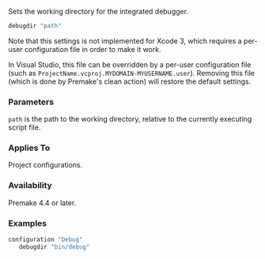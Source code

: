Sets the working directory for the integrated debugger.

```lua
debugdir "path"
```

Note that this settings is not implemented for Xcode 3, which requires a per-user configuration file in order to make it work.

In Visual Studio, this file can be overridden by a per-user configuration file (such as `ProjectName.vcproj.MYDOMAIN-MYUSERNAME.user`). Removing this file (which is done by Premake's clean action) will restore the default settings.

### Parameters ###

`path` is the path to the working directory, relative to the currently executing script file.

### Applies To ###

Project configurations.

### Availability ###

Premake 4.4 or later.


### Examples ###

```lua
configuration "Debug"
   debugdir "bin/debug"
```